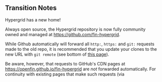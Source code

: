 ## Transition Notes

Hypergrid has a new home!

Always open source, the Hypergrid repository is now fully community owned and managed at https://github.com/fin-hypergrid.

While Github automatically will forward all `http:`, `https:` and `git:` requests made to the old repo, it is recommended that you update your clones to the new URL with `git remote` (see bottom of [this page](https://help.github.com/articles/about-repository-transfers)).

Be aware, however, that requests to GitHub's CDN pages at https://openfin.github.io/fin-hypergrid are _not_ forwarded automatically. For continuity with existing pages that make such requests (via <script> tag), we have retained the 2.0 build files (but not the demos or the docs) in the old CDN location. (The 1.3 build files can be accessed by adding `/v1.3.0` after the domain name.)

The current release (v2.0.2) can also be found on the new CDN; all new releases will be pushed to the new CDN _only._ **We recommend updating your apps to make requests against the new CDN.** Please see the [_Access_](ACCESS.md) page for details. (Note in particular that all build files on the new CDN include version numbers.) 
